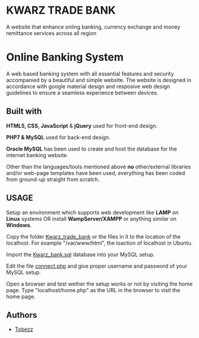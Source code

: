 # KWARZ TRADE BANK
A website that enhance  onling banking, currency exchange and money remittance services across all region

# Online Banking System
A web based banking system with all essential features and security accompanied by a beautiful and simple website. The website is designed in accordance with google material design and resposive web design guidelines to ensure a seamless experience between devices.


## Built with
<b>HTML5, CSS, JavaScript</b> & <b>jQuery</b> used for front-end design.


<b>PHP7 & MySQL</b> used for back-end design.


<b>Oracle MySQL</b> has been used to create and host the database for the
internet banking website.


Other than the languages/tools mentioned above <b>no</b> other/external
libraries and/or web-page templates have been used, everything has been
coded from ground-up straight from scratch.


## USAGE
Setup an environment which supports web development like <b>LAMP</b> on <b>Linux</b> systems OR install <b>WampServer/XAMPP</b> or anything similar on <b>Windows</b>.


Copy the folder [Kwarz_trade_bank](https://github.com/Tobezz/Kwarztrade_bank) or the files in it to the location of the localhost. For example "/var/www/html", the loaction of localhost in Ubuntu.

Import the [Kwarz_bank.sql](https://github.com/Tobezz/Kwarztrade_bank/blob/main/Kwarz_bank.sql) database into your MySQL setup.

Edit the file [connect.php](https://github.com/Tobezz/Kwarztrade_bank/blob/main/connect.php) and give proper username and password of your MySQL setup.

Open a browser and test wether the setup works or not by visiting the home page. Type "localhost/home.php" as the URL in the browser to visit the home page.



## Authors
* [Tobezz](https://github.com/Tobezz/)

